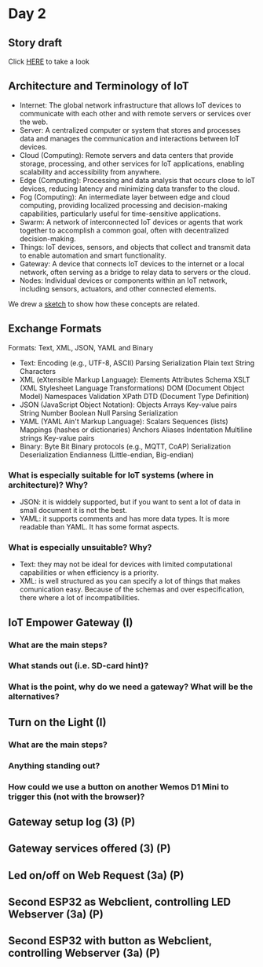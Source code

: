 # Day 2
## Story draft
Click [HERE](/TeamThree/Ulrichs%20Lab%20Tasks.md#3b-stories-and-scenario) to take a look 

## Architecture and Terminology of IoT
  * Internet: The global network infrastructure that allows IoT devices to communicate with each other and with remote servers or services over the web.
  * Server: A centralized computer or system that stores and processes data and manages the communication and interactions between IoT devices.
  * Cloud (Computing): Remote servers and data centers that provide storage, processing, and other services for IoT applications, enabling scalability and accessibility from anywhere.
  * Edge (Computing): Processing and data analysis that occurs close to IoT devices, reducing latency and minimizing data transfer to the cloud.
  * Fog (Computing): An intermediate layer between edge and cloud computing, providing localized processing and decision-making capabilities, particularly useful for time-sensitive applications.
  * Swarm: A network of interconnected IoT devices or agents that work together to accomplish a common goal, often with decentralized decision-making.
  * Things: IoT devices, sensors, and objects that collect and transmit data to enable automation and smart functionality.
  * Gateway: A device that connects IoT devices to the internet or a local network, often serving as a bridge to relay data to servers or the cloud.
  * Nodes: Individual devices or components within an IoT network, including sensors, actuators, and other connected elements.

We drew a [sketch](/Cristina/additionalThings/sketch.jpg) to show how these concepts are related.

## Exchange Formats
Formats: Text, XML, JSON, YAML and Binary

 * Text: Encoding (e.g., UTF-8, ASCII) Parsing Serialization Plain text String Characters
 * XML (eXtensible Markup Language): Elements Attributes Schema XSLT (XML Stylesheet Language Transformations) DOM (Document Object Model) Namespaces Validation XPath DTD (Document Type Definition)
 * JSON (JavaScript Object Notation): Objects Arrays Key-value pairs String Number Boolean Null Parsing Serialization
 * YAML (YAML Ain't Markup Language): Scalars Sequences (lists) Mappings (hashes or dictionaries) Anchors Aliases Indentation Multiline strings Key-value pairs
 * Binary: Byte Bit Binary protocols (e.g., MQTT, CoAP) Serialization Deserialization Endianness (Little-endian, Big-endian)

### What is especially suitable for IoT systems (where in architecture)? Why?
 * JSON: it is widdely supported, but if you want to sent a lot of data in small document it is not the best.
 * YAML: it supports comments and has more data types. It is more readable than YAML. It has some format aspects.
### What is especially unsuitable? Why?
 * Text: they may not be ideal for devices with limited computational capabilities or when efficiency is a priority. 
 * XML: is well structured as you can specify a lot of things that makes comunication easy. Because of the schemas and over especification, there where a lot of incompatibilities.
## IoT Empower Gateway (I)
### What are the main steps?
### What stands out (i.e. SD-card hint)?
### What is the point, why do we need a gateway? What will be the alternatives?
## Turn on the Light (I)
### What are the main steps?
### Anything standing out?
### How could we use a button on another Wemos D1 Mini to trigger this (not with the browser)?
## Gateway setup log (3) (P)
## Gateway services offered (3) (P)
## Led on/off on Web Request (3a) (P)
## Second ESP32 as Webclient, controlling LED Webserver (3a) (P)
## Second ESP32 with button as Webclient, controlling Webserver (3a) (P)
